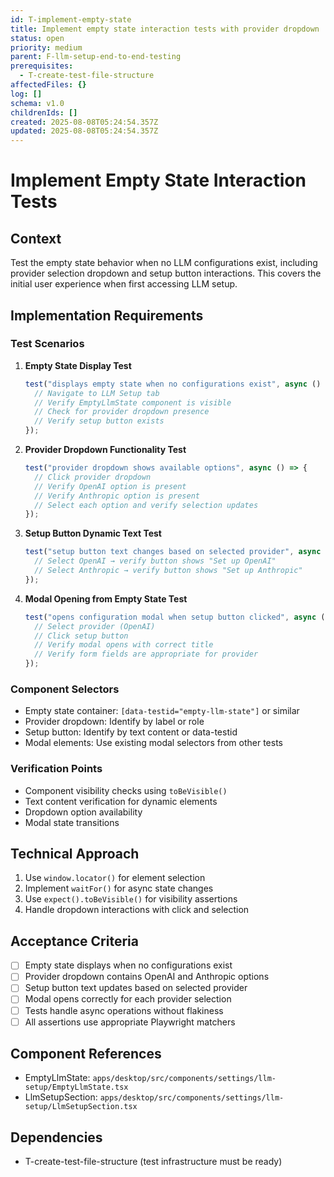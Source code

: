 ```yaml
---
id: T-implement-empty-state
title: Implement empty state interaction tests with provider dropdown
status: open
priority: medium
parent: F-llm-setup-end-to-end-testing
prerequisites:
  - T-create-test-file-structure
affectedFiles: {}
log: []
schema: v1.0
childrenIds: []
created: 2025-08-08T05:24:54.357Z
updated: 2025-08-08T05:24:54.357Z
---
```


# Implement Empty State Interaction Tests

## Context

Test the empty state behavior when no LLM configurations exist, including provider selection dropdown and setup button interactions. This covers the initial user experience when first accessing LLM setup.

## Implementation Requirements

### Test Scenarios

1. **Empty State Display Test**

   ```typescript
   test("displays empty state when no configurations exist", async () => {
     // Navigate to LLM Setup tab
     // Verify EmptyLlmState component is visible
     // Check for provider dropdown presence
     // Verify setup button exists
   });
   ```

2. **Provider Dropdown Functionality Test**

   ```typescript
   test("provider dropdown shows available options", async () => {
     // Click provider dropdown
     // Verify OpenAI option is present
     // Verify Anthropic option is present
     // Select each option and verify selection updates
   });
   ```

3. **Setup Button Dynamic Text Test**

   ```typescript
   test("setup button text changes based on selected provider", async () => {
     // Select OpenAI → verify button shows "Set up OpenAI"
     // Select Anthropic → verify button shows "Set up Anthropic"
   });
   ```

4. **Modal Opening from Empty State Test**
   ```typescript
   test("opens configuration modal when setup button clicked", async () => {
     // Select provider (OpenAI)
     // Click setup button
     // Verify modal opens with correct title
     // Verify form fields are appropriate for provider
   });
   ```

### Component Selectors

- Empty state container: `[data-testid="empty-llm-state"]` or similar
- Provider dropdown: Identify by label or role
- Setup button: Identify by text content or data-testid
- Modal elements: Use existing modal selectors from other tests

### Verification Points

- Component visibility checks using `toBeVisible()`
- Text content verification for dynamic elements
- Dropdown option availability
- Modal state transitions

## Technical Approach

1. Use `window.locator()` for element selection
2. Implement `waitFor()` for async state changes
3. Use `expect().toBeVisible()` for visibility assertions
4. Handle dropdown interactions with click and selection

## Acceptance Criteria

- [ ] Empty state displays when no configurations exist
- [ ] Provider dropdown contains OpenAI and Anthropic options
- [ ] Setup button text updates based on selected provider
- [ ] Modal opens correctly for each provider selection
- [ ] Tests handle async operations without flakiness
- [ ] All assertions use appropriate Playwright matchers

## Component References

- EmptyLlmState: `apps/desktop/src/components/settings/llm-setup/EmptyLlmState.tsx`
- LlmSetupSection: `apps/desktop/src/components/settings/llm-setup/LlmSetupSection.tsx`

## Dependencies

- T-create-test-file-structure (test infrastructure must be ready)
